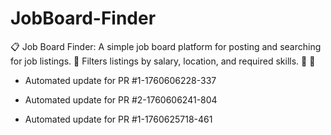 # JobBoard-Finder
📋 Job Board Finder: A simple job board platform for posting and searching for job listings. 🔎 Filters listings by salary, location, and required skills. 👤 💼


- Automated update for PR #1-1760606228-337

- Automated update for PR #2-1760606241-804

- Automated update for PR #1-1760625718-461